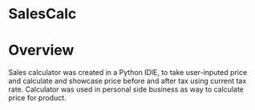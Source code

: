 # SalesCalc
# Overview
Sales calculator was created in a Python IDlE, to take user-inputed price and calculate and showcase price before and after tax using current tax rate. Calculator was used in personal side business as way to calculate price for product.
